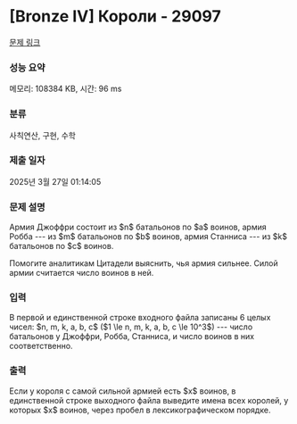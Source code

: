 # [Bronze IV] Короли - 29097 

[문제 링크](https://www.acmicpc.net/problem/29097) 

### 성능 요약

메모리: 108384 KB, 시간: 96 ms

### 분류

사칙연산, 구현, 수학

### 제출 일자

2025년 3월 27일 01:14:05

### 문제 설명

<p>Армия Джоффри состоит из $n$ батальонов по $a$ воинов, армия Робба --- из $m$ батальонов по $b$ воинов, армия Станниса --- из $k$ батальонов по $c$ воинов.</p>

<p>Помогите аналитикам Цитадели выяснить, чья армия сильнее. Силой армии считается число воинов в ней.</p>

### 입력 

 <p>В первой и единственной строке входного файла записаны 6 целых чисел: $n, m, k, a, b, c$ ($1 \le n, m, k, a, b, c \le 10^3$) --- число батальонов у Джоффри, Робба, Станниса, и число воинов в них соответственно.</p>

### 출력 

 <p>Если у короля с самой сильной армией есть $x$ воинов, в единственной строке выходного файла выведите имена всех королей, у которых $x$ воинов, через пробел в лексикографическом порядке.</p>

